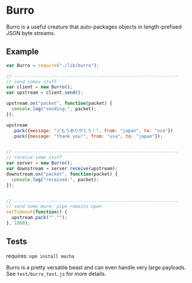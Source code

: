 Burro
=====

Burro is a useful creature that auto-packages objects in length-prefixed JSON byte streams.

Example
-------

```js
var Burro = require("./lib/burro");

// --------------------------------------------------------------
// send somes stuff
var client = new Burro();
var upstream = client.send();

upstream.on("packet", function(packet) {
  console.log("sending:", packet);
});

upstream
  .pack({message: "どもうありがとう！", from: "japan", to: "usa"})
  .pack({message: "thank you!", from: "usa", to: "japan"});


// --------------------------------------------------------------
// receive some stuff
var server = new Burro();
var downstream = server.receive(upstream);
downstream.on("packet", function(packet) {
  console.log("received:", packet);
});


// --------------------------------------------------------------
// send some more; pipe remains open
setTimeout(function() {
  upstream.pack("^.^");
}, 1000);
```

Tests
-----

requires: `npm install mocha`

Burro is a pretty versatile beast and can even handle very large payloads.
See `test/burro_test.js` for more details.
